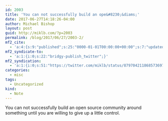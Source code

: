 ```yaml
---
id: 2003
title: 'You can not successfully build an ope&#8230;&diams;'
date: 2017-06-27T14:18:26-04:00
author: Michael Bishop
layout: post
guid: http://miklb.com/?p=2003
permalink: /blog/2017/06/27/2003-2/
mf2_cite:
  - 'a:4:{s:9:"published";s:25:"0000-01-01T00:00:00+00:00";s:7:"updated";s:25:"0000-01-01T00:00:00+00:00";s:8:"category";a:1:{i:0;s:0:"";}s:6:"author";a:0:{}}'
mf2_syndicate-to:
  - 'a:1:{i:0;s:22:"bridgy-publish_twitter";}'
mf2_syndication:
  - 'a:1:{i:0;s:51:"https://twitter.com/miklb/status/879704211868573697";}'
categories:
  - misc
tags:
  - Uncategorized
kind:
  - Note
---
```

You can not successfully build an open source community around something until you are willing to give up a little control.